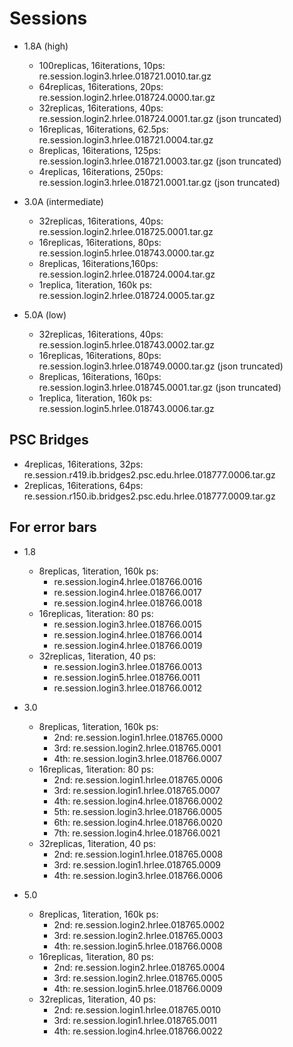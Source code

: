 # Sessions

- 1.8A (high)
  - 100replicas, 16iterations, 10ps: re.session.login3.hrlee.018721.0010.tar.gz
  - 64replicas, 16iterations, 20ps: re.session.login2.hrlee.018724.0000.tar.gz
  - 32replicas, 16iterations, 40ps: re.session.login2.hrlee.018724.0001.tar.gz (json truncated)
  - 16replicas, 16iterations, 62.5ps: re.session.login3.hrlee.018721.0004.tar.gz
  - 8replicas, 16iterations, 125ps: re.session.login3.hrlee.018721.0003.tar.gz (json truncated)
  - 4replicas, 16iterations, 250ps: re.session.login3.hrlee.018721.0001.tar.gz (json truncated)

- 3.0A (intermediate)
  - 32replicas, 16iterations, 40ps: re.session.login2.hrlee.018725.0001.tar.gz
  - 16replicas, 16iterations, 80ps: re.session.login5.hrlee.018743.0000.tar.gz
  - 8replicas, 16iterations,160ps: re.session.login2.hrlee.018724.0004.tar.gz
  - 1replica, 1iteration, 160k ps: re.session.login2.hrlee.018724.0005.tar.gz

- 5.0A (low)
  - 32replicas, 16iterations, 40ps: re.session.login5.hrlee.018743.0002.tar.gz
  - 16replicas, 16iterations, 80ps: re.session.login3.hrlee.018749.0000.tar.gz (json truncated)
  - 8replicas, 16iterations, 160ps: re.session.login3.hrlee.018745.0001.tar.gz (json truncated)
  - 1replica, 1iteration, 160k ps: re.session.login5.hrlee.018743.0006.tar.gz

## PSC Bridges

- 4replicas, 16iterations, 32ps: re.session.r419.ib.bridges2.psc.edu.hrlee.018777.0006.tar.gz
- 2replicas, 16iterations, 64ps: re.session.r150.ib.bridges2.psc.edu.hrlee.018777.0009.tar.gz
 
## For error bars

- 1.8
  - 8replicas, 1iteration, 160k ps:
    - re.session.login4.hrlee.018766.0016
    - re.session.login4.hrlee.018766.0017
    - re.session.login4.hrlee.018766.0018
  - 16replicas, 1iteration: 80 ps:
    - re.session.login3.hrlee.018766.0015
    - re.session.login4.hrlee.018766.0014
    - re.session.login4.hrlee.018766.0019
  - 32replicas, 1iteration, 40 ps:
    - re.session.login3.hrlee.018766.0013
    - re.session.login5.hrlee.018766.0011
    - re.session.login3.hrlee.018766.0012
- 3.0
  - 8replicas, 1iteration, 160k ps:
    - 2nd: re.session.login1.hrlee.018765.0000
    - 3rd: re.session.login2.hrlee.018765.0001
    - 4th: re.session.login3.hrlee.018766.0007
  - 16replicas, 1iteration: 80 ps:
    - 2nd: re.session.login1.hrlee.018765.0006
    - 3rd: re.session.login1.hrlee.018765.0007
    - 4th: re.session.login4.hrlee.018766.0002
    - 5th: re.session.login3.hrlee.018766.0005
    - 6th: re.session.login4.hrlee.018766.0020
    - 7th: re.session.login4.hrlee.018766.0021
  - 32replicas, 1iteration, 40 ps:
    - 2nd: re.session.login1.hrlee.018765.0008
    - 3rd: re.session.login1.hrlee.018765.0009
    - 4th: re.session.login3.hrlee.018766.0006

- 5.0
  - 8replicas, 1iteration, 160k ps:
    - 2nd: re.session.login2.hrlee.018765.0002
    - 3rd: re.session.login2.hrlee.018765.0003
    - 4th: re.session.login5.hrlee.018766.0008
  - 16replicas, 1iteration, 80 ps:
    - 2nd: re.session.login2.hrlee.018765.0004
    - 3rd: re.session.login2.hrlee.018765.0005
    - 4th: re.session.login5.hrlee.018766.0009
  - 32replicas, 1iteration, 40 ps:
    - 2nd: re.session.login1.hrlee.018765.0010
    - 3rd: re.session.login1.hrlee.018765.0011
    - 4th: re.session.login4.hrlee.018766.0022
